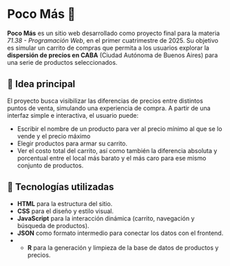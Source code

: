 # Poco Más 🛒

**Poco Más** es un sitio web desarrollado como proyecto final para la materia *71.38 - Programación Web*, en el primer cuatrimestre de 2025. Su objetivo es simular un carrito de compras que permita a los usuarios explorar la **dispersión de precios en CABA** (Ciudad Autónoma de Buenos Aires) para una serie de productos seleccionados.

## 🧠 Idea principal

El proyecto busca visibilizar las diferencias de precios entre distintos puntos de venta, simulando una experiencia de compra. A partir de una interfaz simple e interactiva, el usuario puede:

- Escribir el nombre de un producto para ver al precio mínimo al que se lo vende y el precio máximo
- Elegir productos para armar su carrito.
- Ver el costo total del carrito, así como también la diferencia absoluta y porcentual entre el local más barato y el más caro para ese mismo conjunto de productos.
  
## 🔧 Tecnologías utilizadas

- **HTML** para la estructura del sitio.
- **CSS** para el diseño y estilo visual.
- **JavaScript** para la interacción dinámica (carrito, navegación y búsqueda de productos).
- **JSON** como formato intermedio para conectar los datos con el frontend.
- - **R** para la generación y limpieza de la base de datos de productos y precios.


